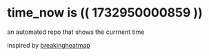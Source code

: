 # time_now is (( 1732950000859 ))

an automated repo that shows the currnent time

inspired by [breakingheatmap](https://github.com/breakingheatmap/breakingheatmap)
